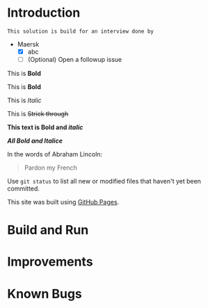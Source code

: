 # Introduction

	This solution is build for an interview done by 
- Maersk 
	- [X] abc
	- [ ] \(Optional) Open a followup issue
	
This is **Bold**

This is __Bold__

This is _Italic_
		
This is ~~Strick through~~

**This text is Bold and _italic_**

***All Bold and Italice***

In the words of Abraham Lincoln:

> Pardon my French

Use `git status` to list all new or modified files that haven't yet been committed.

This site was built using [GitHub Pages](https://docs.github.com/en/github/writing-on-github/basic-writing-and-formatting-syntax).

# Build and Run	

# Improvements

# Known Bugs
